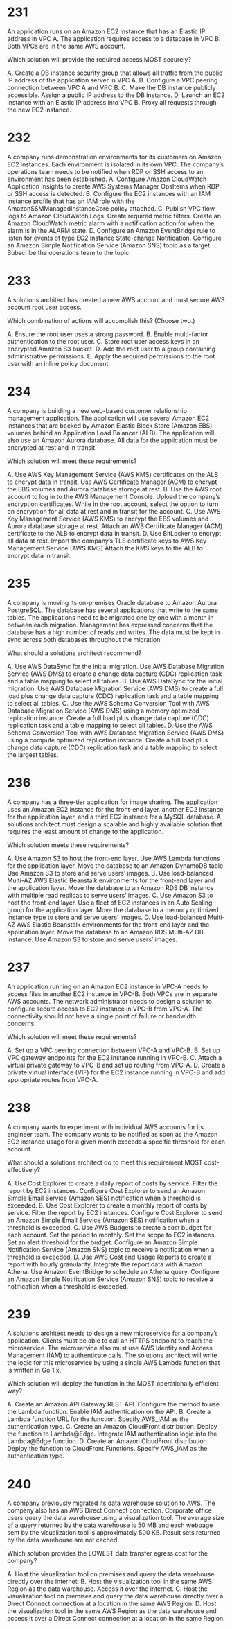 # 231
An application runs on an Amazon EC2 instance that has an Elastic IP address in VPC A. The application requires access to a database in VPC B. Both VPCs are in the same AWS account.

Which solution will provide the required access MOST securely?

A. Create a DB instance security group that allows all traffic from the public IP address of the application server in VPC A.
B. Configure a VPC peering connection between VPC A and VPC B.
C. Make the DB instance publicly accessible. Assign a public IP address to the DB instance.
D. Launch an EC2 instance with an Elastic IP address into VPC B. Proxy all requests through the new EC2 instance.
 
# 232
A company runs demonstration environments for its customers on Amazon EC2 instances. Each environment is isolated in its own VPC. The company’s operations team needs to be notified when RDP or SSH access to an environment has been established.
A. Configure Amazon CloudWatch Application Insights to create AWS Systems Manager OpsItems when RDP or SSH access is detected.
B. Configure the EC2 instances with an IAM instance profile that has an IAM role with the AmazonSSMManagedInstanceCore policy attached.
C. Publish VPC flow logs to Amazon CloudWatch Logs. Create required metric filters. Create an Amazon CloudWatch metric alarm with a notification action for when the alarm is in the ALARM state.
D. Configure an Amazon EventBridge rule to listen for events of type EC2 Instance State-change Notification. Configure an Amazon Simple Notification Service (Amazon SNS) topic as a target. Subscribe the operations team to the topic.
 
# 233
A solutions architect has created a new AWS account and must secure AWS account root user access.

Which combination of actions will accomplish this? (Choose two.)

A. Ensure the root user uses a strong password.
B. Enable multi-factor authentication to the root user.
C. Store root user access keys in an encrypted Amazon S3 bucket.
D. Add the root user to a group containing administrative permissions.
E. Apply the required permissions to the root user with an inline policy document.
 
# 234
A company is building a new web-based customer relationship management application. The application will use several Amazon EC2 instances that are backed by Amazon Elastic Block Store (Amazon EBS) volumes behind an Application Load Balancer (ALB). The application will also use an Amazon Aurora database. All data for the application must be encrypted at rest and in transit.

Which solution will meet these requirements?

A. Use AWS Key Management Service (AWS KMS) certificates on the ALB to encrypt data in transit. Use AWS Certificate Manager (ACM) to encrypt the EBS volumes and Aurora database storage at rest.
B. Use the AWS root account to log in to the AWS Management Console. Upload the company’s encryption certificates. While in the root account, select the option to turn on encryption for all data at rest and in transit for the account.
C. Use AWS Key Management Service (AWS KMS) to encrypt the EBS volumes and Aurora database storage at rest. Attach an AWS Certificate Manager (ACM) certificate to the ALB to encrypt data in transit.
D. Use BitLocker to encrypt all data at rest. Import the company’s TLS certificate keys to AWS Key Management Service (AWS KMS) Attach the KMS keys to the ALB to encrypt data in transit.
 
# 235
A company is moving its on-premises Oracle database to Amazon Aurora PostgreSQL. The database has several applications that write to the same tables. The applications need to be migrated one by one with a month in between each migration. Management has expressed concerns that the database has a high number of reads and writes. The data must be kept in sync across both databases throughout the migration.

What should a solutions architect recommend?

A. Use AWS DataSync for the initial migration. Use AWS Database Migration Service (AWS DMS) to create a change data capture (CDC) replication task and a table mapping to select all tables.
B. Use AWS DataSync for the initial migration. Use AWS Database Migration Service (AWS DMS) to create a full load plus change data capture (CDC) replication task and a table mapping to select all tables.
C. Use the AWS Schema Conversion Tool with AWS Database Migration Service (AWS DMS) using a memory optimized replication instance. Create a full load plus change data capture (CDC) replication task and a table mapping to select all tables.
D. Use the AWS Schema Conversion Tool with AWS Database Migration Service (AWS DMS) using a compute optimized replication instance. Create a full load plus change data capture (CDC) replication task and a table mapping to select the largest tables.
 
# 236
A company has a three-tier application for image sharing. The application uses an Amazon EC2 instance for the front-end layer, another EC2 instance for the application layer, and a third EC2 instance for a MySQL database. A solutions architect must design a scalable and highly available solution that requires the least amount of change to the application.

Which solution meets these requirements?

A. Use Amazon S3 to host the front-end layer. Use AWS Lambda functions for the application layer. Move the database to an Amazon DynamoDB table. Use Amazon S3 to store and serve users’ images.
B. Use load-balanced Multi-AZ AWS Elastic Beanstalk environments for the front-end layer and the application layer. Move the database to an Amazon RDS DB instance with multiple read replicas to serve users’ images.
C. Use Amazon S3 to host the front-end layer. Use a fleet of EC2 instances in an Auto Scaling group for the application layer. Move the database to a memory optimized instance type to store and serve users’ images.
D. Use load-balanced Multi-AZ AWS Elastic Beanstalk environments for the front-end layer and the application layer. Move the database to an Amazon RDS Multi-AZ DB instance. Use Amazon S3 to store and serve users’ images. 

# 237
An application running on an Amazon EC2 instance in VPC-A needs to access files in another EC2 instance in VPC-B. Both VPCs are in separate AWS accounts. The network administrator needs to design a solution to configure secure access to EC2 instance in VPC-B from VPC-A. The connectivity should not have a single point of failure or bandwidth concerns.

Which solution will meet these requirements?

A. Set up a VPC peering connection between VPC-A and VPC-B.
B. Set up VPC gateway endpoints for the EC2 instance running in VPC-B.
C. Attach a virtual private gateway to VPC-B and set up routing from VPC-A.
D. Create a private virtual interface (VIF) for the EC2 instance running in VPC-B and add appropriate routes from VPC-A.
 
# 238
A company wants to experiment with individual AWS accounts for its engineer team. The company wants to be notified as soon as the Amazon EC2 instance usage for a given month exceeds a specific threshold for each account.

What should a solutions architect do to meet this requirement MOST cost-effectively?

A. Use Cost Explorer to create a daily report of costs by service. Filter the report by EC2 instances. Configure Cost Explorer to send an Amazon Simple Email Service (Amazon SES) notification when a threshold is exceeded.
B. Use Cost Explorer to create a monthly report of costs by service. Filter the report by EC2 instances. Configure Cost Explorer to send an Amazon Simple Email Service (Amazon SES) notification when a threshold is exceeded.
C. Use AWS Budgets to create a cost budget for each account. Set the period to monthly. Set the scope to EC2 instances. Set an alert threshold for the budget. Configure an Amazon Simple Notification Service (Amazon SNS) topic to receive a notification when a threshold is exceeded.
D. Use AWS Cost and Usage Reports to create a report with hourly granularity. Integrate the report data with Amazon Athena. Use Amazon EventBridge to schedule an Athena query. Configure an Amazon Simple Notification Service (Amazon SNS) topic to receive a notification when a threshold is exceeded.
 
# 239
A solutions architect needs to design a new microservice for a company’s application. Clients must be able to call an HTTPS endpoint to reach the microservice. The microservice also must use AWS Identity and Access Management (IAM) to authenticate calls. The solutions architect will write the logic for this microservice by using a single AWS Lambda function that is written in Go 1.x.

Which solution will deploy the function in the MOST operationally efficient way?

A. Create an Amazon API Gateway REST API. Configure the method to use the Lambda function. Enable IAM authentication on the API.
B. Create a Lambda function URL for the function. Specify AWS_IAM as the authentication type.
C. Create an Amazon CloudFront distribution. Deploy the function to Lambda@Edge. Integrate IAM authentication logic into the Lambda@Edge function.
D. Create an Amazon CloudFront distribution. Deploy the function to CloudFront Functions. Specify AWS_IAM as the authentication type.
 
# 240
A company previously migrated its data warehouse solution to AWS. The company also has an AWS Direct Connect connection. Corporate office users query the data warehouse using a visualization tool. The average size of a query returned by the data warehouse is 50 MB and each webpage sent by the visualization tool is approximately 500 KB. Result sets returned by the data warehouse are not cached.

Which solution provides the LOWEST data transfer egress cost for the company?

A. Host the visualization tool on premises and query the data warehouse directly over the internet.
B. Host the visualization tool in the same AWS Region as the data warehouse. Access it over the internet.
C. Host the visualization tool on premises and query the data warehouse directly over a Direct Connect connection at a location in the same AWS Region.
D. Host the visualization tool in the same AWS Region as the data warehouse and access it over a Direct Connect connection at a location in the same Region.